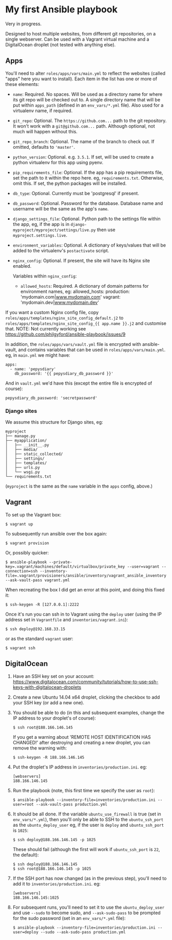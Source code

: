 # My first Ansible playbook

Very in progress.

Designed to host multiple websites, from different git repositories, on a single webserver. Can be used with a Vagrant virtual machine and a DigitalOcean droplet (not tested with anything else).


## Apps

You'll need to alter `roles/apps/vars/main.yml` to reflect the websites (called "apps" here you want to install). Each item in the list has one or more of these elements:

* `name`: Required. No spaces. Will be used as a directory name for where its git repo will be checked out to. A single directory name that will be put within `apps_path` (defined in an `env_vars/*.yml` file). Also used for a virtualenv name, if required.

* `git_repo`: Optional. The `https://github.com...` path to the git repository. It won't work with a `git@github.com...` path. Although optional, not much will happen without this.

* `git_repo_branch`: Optional. The name of the branch to check out. If omitted, defaults to `'master'`.

* `python_version`: Optional. e.g. `3.5.1`. If set, will be used to create a python virtualenv for this app using pyenv.

* `pip_requirements_file`: Optional. If the app has a pip requirements file, set the path to it within the repo here. eg, `requirements.txt`. Otherwise, omit this. If set, the python packages will be installed.

* `db_type`: Optional. Currently must be 'postgresql' if present.

* `db_password`: Optional. Password for the database. Database name and username will be the same as the app's `name`.

* `django_settings_file`: Optional. Python path to the settings file within the app, eg, if the app is in `django-myproject/myproject/settings/live.py` then use `myproject.settings.live`.

* `environment_variables`: Optional. A dictionary of keys/values that will be added to the virtualenv's `postactivate` script.

* `nginx_config`: Optional. If present, the site will have its Nginx site enabled.

    Variables within `nginx_config`:
    * `allowed_hosts`: Required. A dictionary of domain patterns for environment names, eg:
            allowed_hosts:
              production: 'mydomain.com|www.mydomain.com'
              vagrant: 'mydomain.dev|www.mydomain.dev'

If you want a custom Nginx config file, copy `roles/apps/templates/nginx_site_config_default.j2` to `roles/apps/templates/nginx_site_config_{{ app.name }}.j2` and customise that. NOTE: Not currently working see https://github.com/philgyford/ansible-playbook/issues/9

In addition, the `roles/apps/vars/vault.yml` file is encrypted with ansible-vault, and contains variables that can be used in `roles/apps/vars/main.yml`. eg, in `main.yml` we might have:

    apps:
	  - name: 'pepysdiary'
	    db_password: '{{ pepysdiary_db_password }}'

And in `vault.yml` we'd have this (except the entire file is encrypted of course):

	pepysdiary_db_password: 'secretpassword'

### Django sites

We assume this structure for Django sites, eg:

```
myproject
├── manage.py
├── myapplication/
│   ├── __init__.py
│   ├── media/
│   ├── static_collected/
│   ├── settings/
│   ├── templates/
│   ├── urls.py
│   └── wsgi.py
└── requirements.txt
```

(`myproject` is the same as the `name` variable in the `apps` config, above.)


## Vagrant

To set up the Vagrant box:

	$ vagrant up

To subsequently run ansible over the box again:

	$ vagrant provision

Or, possibly quicker:

	$ ansible-playbook --private-key=.vagrant/machines/default/virtualbox/private_key --user=vagrant --connection=ssh --inventory-file=.vagrant/provisioners/ansible/inventory/vagrant_ansible_inventory --ask-vault-pass vagrant.yml

When recreating the box I did get an error at this point, and doing this fixed it:

	$ ssh-keygen -R [127.0.0.1]:2222

Once it's run you can ssh in to Vagrant using the `deploy` user (using the IP address set in `Vagrantfile` and `inventories/vagrant.ini`):

	$ ssh deploy@192.168.33.15

or as the standard `vagrant` user:

	$ vagrant ssh


## DigitalOcean

1. Have an SSH key set on your account: https://www.digitalocean.com/community/tutorials/how-to-use-ssh-keys-with-digitalocean-droplets

2. Create a new Ubuntu 14.04 x64 droplet, clicking the checkbox to add your SSH key (or add a new one).

3. You should be able to do (in this and subsequent examples, change the IP address to your droplet's of course):

	```
	$ ssh root@188.166.146.145
	```

	If you get a warning about 'REMOTE HOST IDENTIFICATION HAS CHANGED!' after destroying and creating a new droplet, you can remove the warning with:

	```
	$ ssh-keygen -R 188.166.146.145
	```

4. Put the droplet's IP address in `inventories/production.ini`. eg:

	```
	[webservers]
	188.166.146.145
	```

5. Run the playbook (note, this first time we specify the user as `root`):

	```
	$ ansible-playbook --inventory-file=inventories/production.ini --user=root --ask-vault-pass production.yml
	```

6. It should be all done. If the variable `ubuntu_use_firewall` is true (set in `env_vars/*.yml`), then you'll only be able to SSH to the `ubuntu_ssh_port` as the `ubuntu_deploy_user` eg, if the user is `deploy` and `ubuntu_ssh_port` is `1025`:

	```
	$ ssh deploy@188.166.146.145 -p 1025
	```

	These should fail (although the first will work if `ubuntu_ssh_port` is `22`, the default):

	```
	$ ssh deploy@188.166.146.145
	$ ssh root@188.166.146.145 -p 1025
	```

7. If the SSH port has now changed (as in the previous step), you'll need to add it to `inventories/production.ini`. eg:

	```
	[webservers]
	188.166.146.145:1025
	```

8. For subsequent runs, you'll need to set it to use the `ubuntu_deploy_user` and use `--sudo` to become sudo, and `--ask-sudo-pass` to be prompted for the sudo password (set in an `env_vars/*.yml` file):

	```
	$ ansible-playbook --inventory-file=inventories/production.ini --user=deploy --sudo --ask-sudo-pass production.yml
	```
